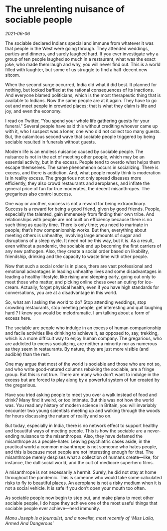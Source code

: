 # The unrelenting nuisance of sociable people

*2021-06-06*

The sociable declared Indians special and immune from whatever it was
that people in the West were going through. They attended weddings,
parties and dinners, and surely laughed hard. If you ever investigate
why a group of ten people laughed so much in a restaurant, what was the
exact joke, who made them laugh and why, you will never find out. This
is a world filled with laughter, but some of us struggle to find a
half-decent new sitcom.

When the second surge occurred, India did what it did best. It planned
for nothing, but looked baffled at the rational consequences of its
inactions. And everyone blamed politicians, which is the most
therapeutic thing that is available to Indians. Now the same people are
at it again. They have to go out and meet people in crowded places; that
is what they claim is life and joy, and even the economy.

I read on Twitter, “You spend your whole life gathering guests for your
funeral." Several people have said this without crediting whoever came
up with it, who I suspect was a loner, one who did not collect too many
guests. But, the calamitous second wave that sociable people triggered
by being sociable resulted in funerals without guests.

Modern life is an endless nuisance caused by sociable people. The
nuisance is not in the act of meeting other people, which may be an
essential activity, but in the excess. People tend to overdo what helps
them escape themselves. The same phenomenon occurs in socializing. There
is excess, and there is addiction. And, what people mostly think is
moderation is in reality excess. The gregarious not only spread diseases
more efficiently, they also crowd restaurants and aeroplanes, and
inflate the general price of fun for true moderates, the decent
misanthropes. The gregarious also control success.

One way or another, success is not a reward for being extraordinary.
Success is a reward for being a good friend, given by good friends.
People, especially the talented, gain immensely from finding their own
tribe. And relationships with people are not built on efficiency because
there is no such thing as quality time. There is only time; you need to
marinate in people; that’s how companionship works. But then, everything
about meeting others is unhealthy, involving large amounts of sugar and
disruptions of a sleep cycle. It need not be this way, but it is. As a
result, even without a pandemic, the sociable end up becoming the first
carriers of any new pathogen. Also, they create a social order based on
likability, friendship, drinking and the capacity to waste time with
other people.

Now that such a social order is in place, there are vast professional
and emotional advantages in leading unhealthy lives and some
disadvantages in leading a healthy lifestyle, like rising and sleeping
early, going out only to meet those who matter, and picking online chess
over an outing for ice-cream. Actually, forget physical health, even if
you have high standards for conversations, you are at a disadvantage in
this world.

So, what am I asking the world to do? Stop attending weddings, stop
crowding restaurants, stop meeting people, get interesting and quit
laughing hard ? I knew you would be melodramatic. I am talking about a
form of excess here.

The sociable are people who indulge in an excess of human companionship
and facile activities like drinking to achieve it, as opposed to, say,
trekking, which is a more difficult way to enjoy human company. The
gregarious, who are addicted to excess socializing, are neither a
minority nor as numerous as they seem in restaurants. By nature, they
are just more visible (and audible) than the rest.

One may argue that most of the world is sociable and those who are not
so, and who write good-natured columns rebuking the sociable, are a
fringe group. But this is not true. There are many who don’t want to
indulge in the excess but are forced to play along by a powerful system
of fun created by the gregarious.

Have you tried asking people to meet you over a walk instead of food and
drink? Many find it weird, or too intimate. But this was not how the
world was. You read any history of modern science in Britain, you will
invariably encounter two young scientists meeting up and walking through
the woods for hours discussing the nature of reality and so on.

But today, especially in India, there is no network effect to support
healthy and beautiful ways of meeting people. This is how the sociable
are a never-ending nuisance to the misanthropes. Also, they have defamed
the misanthrope as a people-hater. Leaving psychiatric cases aside, in
the practical world a common misanthrope is not someone who hates
people, and this is because most people are not interesting enough for
that. The misanthrope merely despises what a collection of humans
create—like, for instance, the dull social world, and the cult of
mediocre superhero films.

A misanthrope is not necessarily a hermit. Surely, he did not stay at
home throughout the pandemic. This is someone who would take some
calculated risks to fly to beautiful places. An aeroplane is not a risky
medium when it is not a social vehicle. It is safe if you don’t open
your mouth too often.

As sociable people now begin to step out, and make plans to meet other
sociable people, I do hope they achieve one of the most useful things
that sociable people ever achieve—herd immunity.

*Manu Joseph is a journalist, and a novelist, most recently of ‘Miss
Laila, Armed And Dangerous’*
